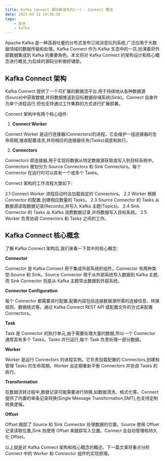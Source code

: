```yaml
---
title: Kafka Connect 源码解读系列(一) - Connect 概览
date: 2023-03-12 19:30:38
tags: 
    - 技术
    - kafka
---
```


Apache Kafka 是一种高吞吐量的分布式发布订阅消息队列系统,广泛应用于大数据领域的数据传输和处理。Kafka Connect 作为 Kafka 生态中的一员,扮演着将外部数据集成到 Kafka 的重要角色。本文将对 Kafka Connect 的架构设计和核心概念进行概览,为后续的源码分析做好铺垫。

## **Kafka Connect 架构**

Kafka Connect 提供了一个可扩展的数据流平台,用于持续地从各种数据源(Source)中获取数据,并将数据推送到目标数据存储系统(Sink)。Connect 自身作为单个进程运行,但也支持通过工作集群的方式进行扩展部署。

Connect 架构中有两个核心组件:

1. **Connect Worker**

Connect Worker 是运行连接器(Connectors)的进程。它会维护一组连接器的生命周期,接收配置请求,并将相应的连接器任务(Tasks)调度和执行。

2. **Connectors**

Connectors 即连接器,用于实现将数据从特定数据源获取或写入到目标系统中。Connectors 被划分为 Source Connectors 和 Sink Connectors。每个 Connector 在运行时可以具有一个或多个 Tasks。

Connect 架构的工作流程大致如下:

2.1 Connect Worker 进程启动时会加载指定的 Connectors。
2.2 Worker 根据 Connector 的配置,创建相应数量的 Tasks。
2.3 Source Connector 的 Tasks 从数据源读取数据记录(Records),并写入 Kafka 主题(Topics)。
2.4 Sink Connector 的 Tasks 从 Kafka 消费数据记录,并将数据写入目标系统。
2.5 Worker 负责协调 Connectors 和 Tasks 之间的工作。

## **Kafka Connect 核心概念**

了解 Kafka Connect 架构后,我们来看一下其中的核心概念:

**Connector**

Connector 是 Kafka Connect 用于集成外部系统的组件。Connector 有两种类型:Source 和 Sink。Source Connector 用于从外部系统导入数据到 Kafka 主题,而 Sink Connector 则是从 Kafka 主题导出数据到外部系统。

**Connector Configuration**

每个 Connector 都需要进行配置,配置内容包括连接数据源所需的连接信息、转换规则、数据格式等。通过 Kafka Connect REST API 或配置文件的方式来配置 Connectors。

**Task**

Task 是 Connector 的执行单元,由于需要处理大量的数据,所以一个 Connector 通常具有多个 Tasks。Tasks 并行运行,每个 Task 负责处理一部分数据。

**Worker**

Worker 是运行 Connectors 的进程实例。它负责加载配置的 Connectors,创建和管理 Tasks 的生命周期。Worker 会定期重新平衡 Connectors 并协调 Tasks 的执行。

**Transformation**

在数据流转过程中,数据记录可能需要进行转换,如数据清洗、格式化等。Connect 提供了内置的单条记录转换(Single Message Transformation,SMT),也支持定制转换逻辑。

**Offset**

Offset 跟踪了 Source 和 Sink Connector 处理数据的位置。Source 使用 Offset 记录读取位置,Sink 则使用 Offset 来跟踪写入位置。Connect 会自动管理和持久化 Offset。

以上就是对 Kafka Connect 架构和核心概念的概述。下一篇文章将重点分析 Connect 中的 Worker 和 Connector 组件的实现原理。